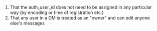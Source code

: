 1. That the auth_user_id does not need to be assigned in any particular way (by encoding or time of registration etc.)
2. That any user in a DM is treated as an "owner" and can edit anyone else's messages
